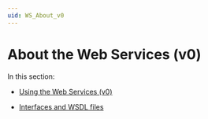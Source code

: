 ```yaml
---
uid: WS_About_v0
---
```


# About the Web Services (v0)

In this section:

- [Using the Web Services (v0)](xref:Using_the_Web_Services_v0)

- [Interfaces and WSDL files](xref:Interfaces_and_WSDL_files1#interfaces-and-wsdl-files)
